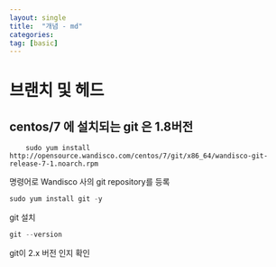```yaml
---
layout: single
title:  "개념 - md"
categories: 
tag: [basic]
---
```


# 브랜치 및 헤드

## centos/7 에 설치되는 git 은 1.8버전
```
    sudo yum install http://opensource.wandisco.com/centos/7/git/x86_64/wandisco-git-release-7-1.noarch.rpm
```
명령어로 Wandisco 사의 git repository를 등록
```python
sudo yum install git -y
```
git 설치
```python
git --version
```
git이 2.x 버전 인지 확인

